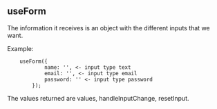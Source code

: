 ## useForm

The information it receives is an object with the different inputs that we want.

Example:
```
    useForm({
            name: '', <- input type text
            email: '', <- input type email
            password: '' <- input type password
        });
```

The values returned are values, handleInputChange, resetInput.